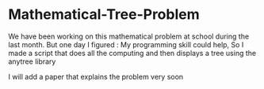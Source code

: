 # Mathematical-Tree-Problem
 We have been working on this mathematical problem at school during the last month. But one day I figured : My programming skill could help, So I made a script that does all the computing and then displays a tree using the anytree library

I will add a paper that explains the problem very soon
